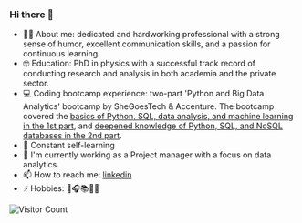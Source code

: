 ### Hi there 👋
- 👩‍💻 About me: dedicated and hardworking professional with a strong sense of humor, excellent communication skills, and a passion for continuous learning.
- 🤓 Education: PhD in physics with a successful track record of conducting research and analysis in both academia and the private sector.
- 💻 Coding bootcamp experience: two-part 'Python and Big Data Analytics' bootcamp by SheGoesTech & Accenture. The bootcamp covered the [basics of Python, SQL, data analysis, and machine learning in the 1st part](https://github.com/uktukt/SheGoesTech_22), and [deepened knowledge of Python, SQL, and NoSQL databases in the 2nd part](https://github.com/uktukt/Python_SheGoesTech_23_2nd_part).
- 🌱 Constant self-learning
- 🔭 I'm currently working as a Project manager with a focus on data analytics.
- 📫 How to reach me: [linkedin](https://www.linkedin.com/in/dovile-meskauskaite-5a0a3967/)
- ⚡ Hobbies: 🦮🎧📚🚴‍♀️

![Visitor Count](https://profile-counter.glitch.me/uktukt/count.svg)

